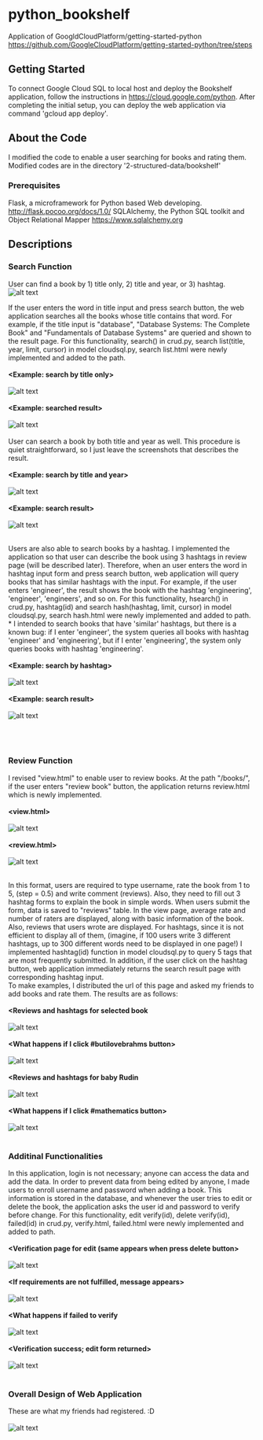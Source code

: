 # python_bookshelf
Application of GoogldCloudPlatform/getting-started-python
https://github.com/GoogleCloudPlatform/getting-started-python/tree/steps

## Getting Started
To connect Google Cloud SQL to local host and deploy the Bookshelf application, follow the instructions in https://cloud.google.com/python. 
After completing the initial setup, you can deploy the web application via command 'gcloud app deploy'.

## About the Code
I modified the code to enable a user searching for books and rating them. 
Modified codes are in the directory '2-structured-data/bookshelf'

### Prerequisites
Flask, a microframework for Python based Web developing. http://flask.pocoo.org/docs/1.0/
SQLAlchemy, the Python SQL toolkit and Object Relational Mapper https://www.sqlalchemy.org

## Descriptions

### Search Function
User can find a book by 1) title only, 2) title and year, or 3) hashtag. <br/>
![alt text](https://github.com/elianakim/python_bookshelf/blob/master/images/1_searchform.PNG) <br/>

If the user enters the word in title input and press search button, the web application searches all the books whose title contains that word. For example, if the title input is "database", "Database Systems: The Complete Book" and "Fundamentals of Database Systems" are queried and shown to the result page. For this functionality, search() in crud.py, search list(title, year, limit, cursor) in model cloudsql.py, search list.html were newly implemented and added to the path.<br/><br/>
**<Example: search by title only>**<br/><br/>
![alt text](https://github.com/elianakim/python_bookshelf/blob/master/images/2_bytitle.PNG) <br/><br/>
**<Example: searched result>**<br/><br/>
![alt text](https://github.com/elianakim/python_bookshelf/blob/master/images/3_bytitle_result.PNG)<br/><br/>
User can search a book by both title and year as well. This procedure is quiet straightforward, so I just leave the screenshots that describes the result.<br/><br/>
**<Example: search by title and year>**<br/><br/>
![alt text](https://github.com/elianakim/python_bookshelf/blob/master/images/4_bytitleandyear.PNG)<br/><br/>
**<Example: search result>**<br/><br/>
![alt text](https://github.com/elianakim/python_bookshelf/blob/master/images/5_bytitleandyearresult.PNG)<br/><br/>

Users are also able to search books by a hashtag. I implemented the application so that user can describe the book using 3 hashtags in review page (will be described later). Therefore, when an user enters the word in hashtag input form and press search button, web application will query books that has similar hashtags with the input. For example, if the user enters 'engineer', the result shows the book with the hashtag 'engineering', 'engineer', 'engineers', and so on. For this functionality, hsearch() in crud.py, hashtag(id) and search hash(hashtag, limit, cursor) in model cloudsql.py, search hash.html were newly implemented and added to path. * I intended to search books that have 'similar' hashtags, but there is a known bug: if I enter 'engineer', the system queries all books with hashtag 'engineer' and 'engineering', but if I enter 'engineering', the system only queries books with hashtag 'engineering'.<br/><br/>
**<Example: search by hashtag>**<br/><br/>
![alt text](https://github.com/elianakim/python_bookshelf/blob/master/images/6_byhashtag.PNG)<br/><br/>
**<Example: search result>**<br/><br/>
![alt text](https://github.com/elianakim/python_bookshelf/blob/master/images/7_hashtag_result.PNG)<br/><br/>
<br/><br/>
### Review Function
I revised "view.html" to enable user to review books. At the path "/books/<id>", if the user enters "review book" button, the application returns review.html which is newly implemented.<br/><br/>
**<view.html>**<br/><br/>
![alt text](https://github.com/elianakim/python_bookshelf/blob/master/images/8_reviews.PNG)<br/><br/>
**<review.html>**<br/><br/>
![alt text](https://github.com/elianakim/python_bookshelf/blob/master/images/9_reviewform.PNG)<br/><br/>
  
In this format, users are required to type username, rate the book from 1 to 5, (step = 0.5) and write comment (reviews). Also, they need to fill out 3 hashtag forms to explain the book in simple words. When users submit the form, data is saved to "reviews" table. In the view page, average rate and number of raters are displayed, along with basic information of the book. Also, reviews that users wrote are displayed. For hashtags, since it is not efficient to display all of them, (imagine, if 100 users write 3 different hashtags, up to 300 different words need to be displayed in one page!) I implemented hashtag(id) function in model cloudsql.py to query 5 tags that are most frequently submitted. In addition, if the user click on the hashtag button, web application immediately returns the search result page with corresponding hashtag input.<br/>
To make examples, I distributed the url of this page and asked my friends to add books and rate them. The results are as follows:<br/><br/>
**<Reviews and hashtags for selected book**<br/><br/>
![alt text](https://github.com/elianakim/python_bookshelf/blob/master/images/10_examples.PNG) <br/><br/>
**<What happens if I click #butilovebrahms button>**<br/><br/>
![alt text](https://github.com/elianakim/python_bookshelf/blob/master/images/11_hashtag.PNG)<br/><br/>
**<Reviews and hashtags for baby Rudin**<br/><br/>
![alt text](https://github.com/elianakim/python_bookshelf/blob/master/images/12_ex.PNG)<br/><br/>
**<What happens if I click #mathematics button>**<br/><br/>
![alt text](https://github.com/elianakim/python_bookshelf/blob/master/images/13_whenmathematics.PNG)<br/><br/>
  
### Additinal Functionalities
In this application, login is not necessary; anyone can access the data and add the data. In order to prevent data from being edited by anyone, I made users to enroll username and password when adding a book. This information is stored in the database, and whenever the user tries to edit or delete the book, the application asks the user id and password to verify before change. For this functionality, edit verify(id), delete verify(id), failed(id) in crud.py, verify.html, failed.html were newly implemented and added to path. <br/><br/>
**<Verification page for edit (same appears when press delete button>**<br/><br/>
![alt text](https://github.com/elianakim/python_bookshelf/blob/master/images/14_verify.PNG)<br/><br/>
**<If requirements are not fulfilled, message appears>**<br/><br/>
![alt text](https://github.com/elianakim/python_bookshelf/blob/master/images/15_needed.PNG)<br/><br/>
**<What happens if failed to verify**<br/><br/>
![alt text](https://github.com/elianakim/python_bookshelf/blob/master/images/16_failed.PNG)<br/><br/>
**<Verification success; edit form returned>**<br/><br/>
![alt text](https://github.com/elianakim/python_bookshelf/blob/master/images/17_onsuccess.PNG)<br/><br/>
  
### Overall Design of Web Application
These are what my friends had registered. :D <br/><br/>
![alt text](https://github.com/elianakim/python_bookshelf/blob/master/images/18_friends.PNG)
